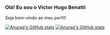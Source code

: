 ### Olá! Eu sou o Victor Hugo Benatti

Seja bem-vindo ao meu perfil!

[![Anurag's GitHub stats](https://github-readme-stats.vercel.app/api?username=victorhugobenatti&show_icons=true&theme=gradient&hide_progress=true)](https://github.com/anuraghazra/github-readme-stats)
[![Anurag's GitHub stats](https://github-readme-stats.vercel.app/api/top-langs/?username=victorhugobenatti)](https://github.com/anuraghazra/github-readme-stats)
